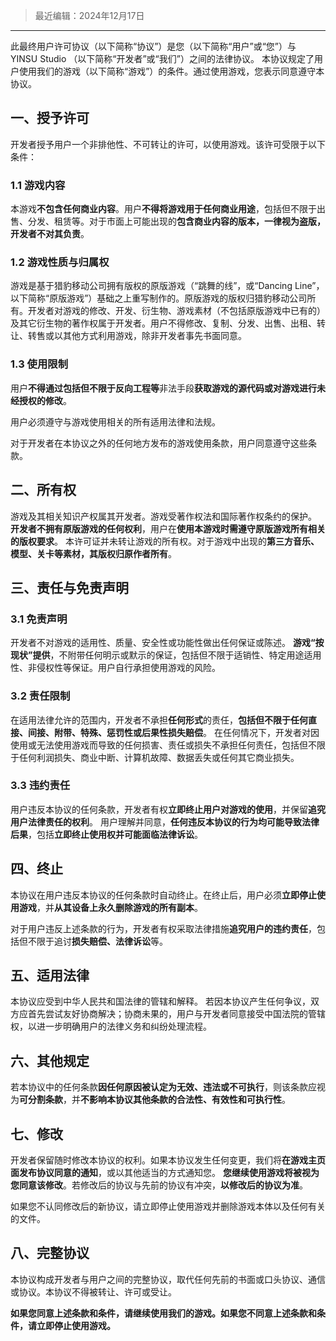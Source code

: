 > 最近编辑：2024年12月17日
--------
此最终用户许可协议（以下简称“协议”）是您（以下简称“用户”或“您”）与 YINSU Studio （以下简称“开发者”或“我们”）之间的法律协议。
本协议规定了用户使用我们的游戏（以下简称“游戏”）的条件。通过使用游戏，您表示同意遵守本协议。

## 一、授予许可
开发者授予用户一个非排他性、不可转让的许可，以使用游戏。该许可受限于以下条件：

### 1.1 游戏内容
本游戏**不包含任何商业内容**。用户**不得将游戏用于任何商业用途**，包括但不限于出售、分发、租赁等。对于市面上可能出现的**包含商业内容的版本，一律视为盗版，开发者不对其负责**。

### 1.2 游戏性质与归属权
游戏是基于猎豹移动公司拥有版权的原版游戏（“跳舞的线”，或“Dancing Line”，以下简称“原版游戏”）基础之上重写制作的。原版游戏的版权归猎豹移动公司所有。开发者对游戏的修改、开发、衍生物、游戏素材（不包括原版游戏中已有的）及其它衍生物的著作权属于开发者。用户不得修改、复制、分发、出售、出租、转让、转售或以其他方式利用游戏，除非开发者事先书面同意。

### 1.3 使用限制
用户**不得通过包括但不限于反向工程等**非法手段**获取游戏的源代码或对游戏进行未经授权的修改**。

用户必须遵守与游戏使用相关的所有适用法律和法规。

对于开发者在本协议之外的任何地方发布的游戏使用条款，用户同意遵守这些条款。

## 二、所有权
游戏及其相关知识产权属其开发者。游戏受著作权法和国际著作权条约的保护。
**开发者不拥有原版游戏的任何权利**，用户在**使用本游戏时需遵守原版游戏所有相关的版权要求**。
本许可证并未转让游戏的所有权。对于游戏中出现的**第三方音乐、模型、关卡等素材，其版权归原作者所有**。

## 三、责任与免责声明
### 3.1 免责声明
开发者不对游戏的适用性、质量、安全性或功能性做出任何保证或陈述。
**游戏“按现状”提供**，不附带任何明示或默示的保证，包括但不限于适销性、特定用途适用性、非侵权性等保证。用户自行承担使用游戏的风险。

### 3.2 责任限制
在适用法律允许的范围内，开发者不承担**任何形式**的责任，**包括但不限于任何直接、间接、附带、特殊、惩罚性或后果性损失赔偿**。
在任何情况下，开发者对因使用或无法使用游戏而导致的任何损害、责任或损失不承担任何责任，包括但不限于任何利润损失、商业中断、计算机故障、数据丢失或任何其它商业损失。

### 3.3 违约责任
用户违反本协议的任何条款，开发者有权**立即终止用户对游戏的使用**，并保留**追究用户法律责任的权利**。
用户理解并同意，**任何违反本协议的行为均可能导致法律后果**，包括**立即终止使用权并可能面临法律诉讼**。

## 四、终止
本协议在用户违反本协议的任何条款时自动终止。在终止后，用户必须**立即停止使用游戏**，并**从其设备上永久删除游戏的所有副本**。

对于用户违反上述条款的行为，开发者有权采取法律措施**追究用户的违约责任**，包括但不限于追讨**损失赔偿、法律诉讼**等。

## 五、适用法律
本协议应受到中华人民共和国法律的管辖和解释。
若因本协议产生任何争议，双方应首先尝试友好协商解决；协商未果的，用户与开发者同意接受中国法院的管辖权，以进一步明确用户的法律义务和纠纷处理流程。

## 六、其他规定
若本协议中的任何条款**因任何原因被认定为无效、违法或不可执行**，则该条款应视为**可分割条款**，并**不影响本协议其他条款的合法性、有效性和可执行性**。

## 七、修改
开发者保留随时修改本协议的权利。如果本协议发生任何变更，我们将**在游戏主页面发布协议同意的通知**，或以其他适当的方式通知您。
**您继续使用游戏将被视为您同意该修改**。若修改后的协议与先前的协议有冲突，**以修改后的协议为准**。

如果您不认同修改后的新协议，请立即停止使用游戏并删除游戏本体以及任何有关的文件。

## 八、完整协议
本协议构成开发者与用户之间的完整协议，取代任何先前的书面或口头协议、通信或协议。本协议不得被转让、许可或受让。

**如果您同意上述条款和条件，请继续使用我们的游戏。如果您不同意上述条款和条件，请立即停止使用游戏。**
